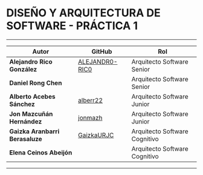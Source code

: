 # DISEÑO Y ARQUITECTURA DE SOFTWARE - PRÁCTICA 1

---
| Autor                           | GitHub                                              |  Rol                          |
|---------------------------------|-----------------------------------------------------|-------------------------------|
| **Alejandro Rico González**     | [ALEJANDR0-RIC0](https://github.com/ALEJANDR0-RIC0) | Arquitecto Software Senior    |
| **Daniel Rong Chen**            |                                                     | Arquitecto Software Senior    |
| **Alberto Acebes Sánchez**      |  [alberr22](https://github.com/alberr22)            | Arquitecto Software Junior    |
| **Jon Mazcuñán Hernández**      | [jonmazh](https://github.com/jonmazh)               | Arquitecto Software Junior    |
| **Gaizka Aranbarri Berasaluze** | [GaizkaURJC](https://github.com/GaizkaURJC)         | Arquitecto Software Cognitivo |
| **Elena Ceinos Abeijón**        |                                                     | Arquitecto Software Cognitivo |

---
